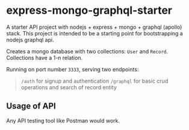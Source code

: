 # express-mongo-graphql-starter

A starter API project with nodejs + express + mongo + graphql (apollo) stack. This project is intended to be a starting point for bootstrapping a nodejs graphql api.

Creates a mongo database with two collections: `User` and `Record`. Collections have a 1-n relation.

Running on port number `3333`, serving two endpoints:
> `/auth` for signup and authentication
> `/graphql` for basic crud operations and search of record entity

## Usage of API

Any API testing tool like Postman would work.

